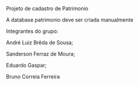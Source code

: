 Projeto de cadastro de Patrimonio

 A database patrimonio deve ser criada manualmente
 
 Integrantes do grupo:


André Luiz Brêda de Sousa;

Sanderson Ferraz de Moura;

Eduardo Gaspar;

Bruno Correia Ferreira
